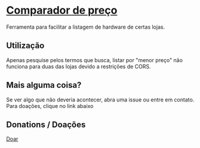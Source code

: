 # [Comparador de preço](https://gfrancisco.info/price-comparer/index.html)
Ferramenta para facilitar a listagem de hardware de certas lojas.

## Utilização

Apenas pesquise pelos termos que busca, listar por "menor preço" não funciona para duas das lojas devido a restrições de CORS.

## Mais alguma coisa?

Se ver algo que não deveria acontecer, abra uma issue ou entre em contato. Para doações, clique no link abaixo

## Donations / Doações

[Doar](https://www.paypal.com/cgi-bin/webscr?cmd=_s-xclick&hosted_button_id=CWC5F3ECE92JS&source=url)

